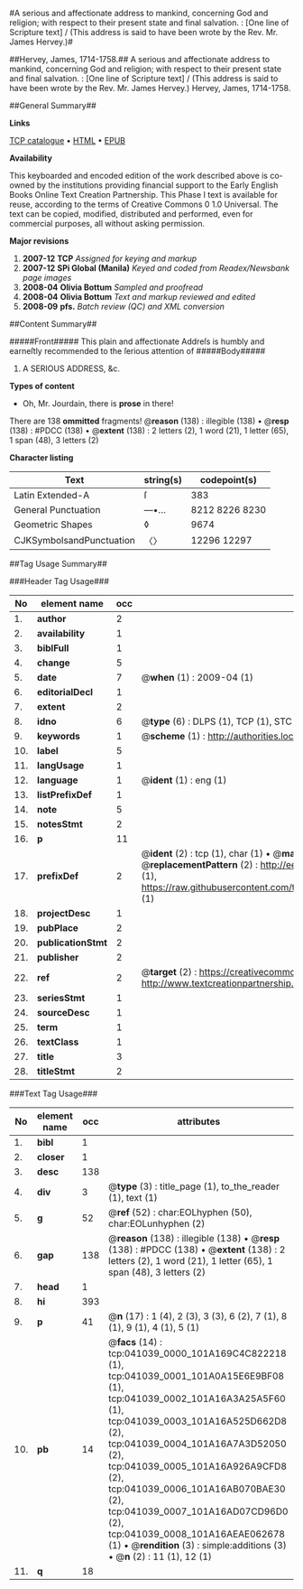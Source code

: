 #A serious and affectionate address to mankind, concerning God and religion; with respect to their present state and final salvation. : [One line of Scripture text] / (This address is said to have been wrote by the Rev. Mr. James Hervey.)#

##Hervey, James, 1714-1758.##
A serious and affectionate address to mankind, concerning God and religion; with respect to their present state and final salvation. : [One line of Scripture text] / (This address is said to have been wrote by the Rev. Mr. James Hervey.)
Hervey, James, 1714-1758.

##General Summary##

**Links**

[TCP catalogue](http://www.ota.ox.ac.uk/tcp/)  • 
[HTML](http://tei.it.ox.ac.uk/tcp/Texts-HTML/free/N30/N30979.html)  • 
[EPUB](http://tei.it.ox.ac.uk/tcp/Texts-EPUB/free/N30/N30979.epub)

**Availability**

This keyboarded and encoded edition of the
	       work described above is co-owned by the institutions
	       providing financial support to the Early English Books
	       Online Text Creation Partnership. This Phase I text is
	       available for reuse, according to the terms of Creative
	       Commons 0 1.0 Universal. The text can be copied,
	       modified, distributed and performed, even for
	       commercial purposes, all without asking permission.

**Major revisions**

1. __2007-12__ __TCP__ *Assigned for keying and markup*
1. __2007-12__ __SPi Global (Manila)__ *Keyed and coded from Readex/Newsbank page images*
1. __2008-04__ __Olivia Bottum__ *Sampled and proofread*
1. __2008-04__ __Olivia Bottum__ *Text and markup reviewed and edited*
1. __2008-09__ __pfs.__ *Batch review (QC) and XML conversion*

##Content Summary##

#####Front#####
This plain and affectionate Addreſs is humbly and earneſtly recommended to the ſerious attention of 
#####Body#####

1. A SERIOUS ADDRESS, &c.

**Types of content**

  * Oh, Mr. Jourdain, there is **prose** in there!

There are 138 **ommitted** fragments! 
 @__reason__ (138) : illegible (138)  •  @__resp__ (138) : #PDCC (138)  •  @__extent__ (138) : 2 letters (2), 1 word (21), 1 letter (65), 1 span (48), 3 letters (2)

**Character listing**


|Text|string(s)|codepoint(s)|
|---|---|---|
|Latin Extended-A|ſ|383|
|General Punctuation|—•…|8212 8226 8230|
|Geometric Shapes|◊|9674|
|CJKSymbolsandPunctuation|〈〉|12296 12297|

##Tag Usage Summary##

###Header Tag Usage###

|No|element name|occ|attributes|
|---|---|---|---|
|1.|__author__|2||
|2.|__availability__|1||
|3.|__biblFull__|1||
|4.|__change__|5||
|5.|__date__|7| @__when__ (1) : 2009-04 (1)|
|6.|__editorialDecl__|1||
|7.|__extent__|2||
|8.|__idno__|6| @__type__ (6) : DLPS (1), TCP (1), STC (1), NOTIS (1), IMAGE-SET (1), EVANS-CITATION (1)|
|9.|__keywords__|1| @__scheme__ (1) : http://authorities.loc.gov/ (1)|
|10.|__label__|5||
|11.|__langUsage__|1||
|12.|__language__|1| @__ident__ (1) : eng (1)|
|13.|__listPrefixDef__|1||
|14.|__note__|5||
|15.|__notesStmt__|2||
|16.|__p__|11||
|17.|__prefixDef__|2| @__ident__ (2) : tcp (1), char (1)  •  @__matchPattern__ (2) : ([0-9\-]+):([0-9IVX]+) (1), (.+) (1)  •  @__replacementPattern__ (2) : http://eebo.chadwyck.com/downloadtiff?vid=$1&page=$2 (1), https://raw.githubusercontent.com/textcreationpartnership/Texts/master/tcpchars.xml#$1 (1)|
|18.|__projectDesc__|1||
|19.|__pubPlace__|2||
|20.|__publicationStmt__|2||
|21.|__publisher__|2||
|22.|__ref__|2| @__target__ (2) : https://creativecommons.org/publicdomain/zero/1.0/ (1), http://www.textcreationpartnership.org/docs/. (1)|
|23.|__seriesStmt__|1||
|24.|__sourceDesc__|1||
|25.|__term__|1||
|26.|__textClass__|1||
|27.|__title__|3||
|28.|__titleStmt__|2||


###Text Tag Usage###

|No|element name|occ|attributes|
|---|---|---|---|
|1.|__bibl__|1||
|2.|__closer__|1||
|3.|__desc__|138||
|4.|__div__|3| @__type__ (3) : title_page (1), to_the_reader (1), text (1)|
|5.|__g__|52| @__ref__ (52) : char:EOLhyphen (50), char:EOLunhyphen (2)|
|6.|__gap__|138| @__reason__ (138) : illegible (138)  •  @__resp__ (138) : #PDCC (138)  •  @__extent__ (138) : 2 letters (2), 1 word (21), 1 letter (65), 1 span (48), 3 letters (2)|
|7.|__head__|1||
|8.|__hi__|393||
|9.|__p__|41| @__n__ (17) : 1 (4), 2 (3), 3 (3), 6 (2), 7 (1), 8 (1), 9 (1), 4 (1), 5 (1)|
|10.|__pb__|14| @__facs__ (14) : tcp:041039_0000_101A169C4C822218 (1), tcp:041039_0001_101A0A15E6E9BF08 (1), tcp:041039_0002_101A16A3A25A5F60 (1), tcp:041039_0003_101A16A525D662D8 (2), tcp:041039_0004_101A16A7A3D52050 (2), tcp:041039_0005_101A16A926A9CFD8 (2), tcp:041039_0006_101A16AB070BAE30 (2), tcp:041039_0007_101A16AD07CD96D0 (2), tcp:041039_0008_101A16AEAE062678 (1)  •  @__rendition__ (3) : simple:additions (3)  •  @__n__ (2) : 11 (1), 12 (1)|
|11.|__q__|18||
